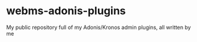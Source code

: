 # webms-adonis-plugins
My public repository full of my Adonis/Kronos admin plugins, all written by me
